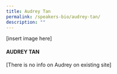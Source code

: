 ```yaml
---
title: Audrey Tan
permalink: /speakers-bio/audrey-tan/
description: ""
---
```



[insert image here]

#### AUDREY TAN

[There is no info on Audrey on existing site]